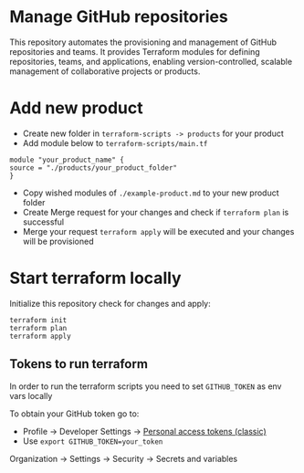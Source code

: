 # Manage GitHub repositories

This repository automates the provisioning and management of GitHub repositories and teams. It provides Terraform 
modules for defining repositories, teams, and applications, enabling version-controlled, scalable management 
of collaborative projects or products.

# Add new product

* Create new folder in `terraform-scripts -> products` for your product
* Add module below to `terraform-scripts/main.tf`
```
module "your_product_name" {
source = "./products/your_product_folder"
}
```
* Copy wished modules of `./example-product.md` to your new product folder
* Create Merge request for your changes and check if `terraform plan` is successful
* Merge your request `terraform apply` will be executed and your changes will be provisioned


# Start terraform locally

Initialize this repository check for changes and apply:

```
terraform init
terraform plan
terraform apply
```

## Tokens to run terraform

In order to run the terraform scripts you need to set `GITHUB_TOKEN` as env vars locally

To obtain your GitHub token go to:

* Profile &rarr; Developer Settings &rarr; [Personal access tokens (classic)](https://github.com/settings/tokens)
* Use `export GITHUB_TOKEN=your_token`


Organization &rarr; Settings &rarr; Security &rarr; Secrets and variables